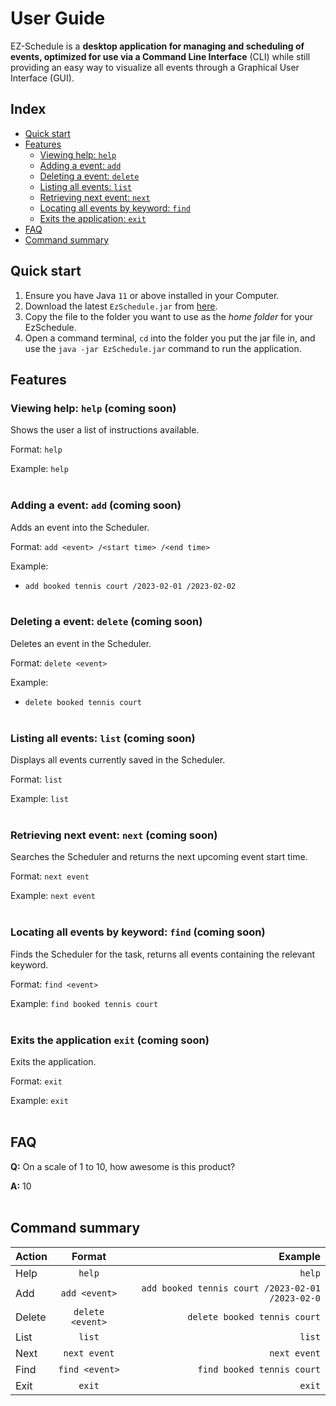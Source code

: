 # User Guide

EZ-Schedule is a **desktop application for managing and scheduling of events, optimized for use via a Command Line
Interface** (CLI) while still providing an easy way to visualize all events through a Graphical User Interface (GUI).

## Index

* [Quick start](#quick-start)
* [Features](#features)
    * [Viewing help: `help`](#help)
    * [Adding a event: `add`](#add)
    * [Deleting a event: `delete`](#delete)
    * [Listing all events: `list`](#list)
    * [Retrieving next event: `next`](#next)
    * [Locating all events by keyword: `find`](#find)
    * [Exits the application: `exit`](#exit)
* [FAQ](#faq)
* [Command summary](#command-summary)

## <div id="quick-start"> Quick start </div>

1. Ensure you have Java `11` or above installed in your Computer.
2. Download the latest `EzSchedule.jar` from [here](https://github.com/AY2223S2-CS2103-W17-3/tp/releases).
3. Copy the file to the folder you want to use as the *home folder* for your EzSchedule.
4. Open a command terminal, `cd` into the folder you put the jar file in, and use the `java -jar EzSchedule.jar` command
   to run the application.

## <div id="features"> Features </div>

### <div id="help"> Viewing help: `help` (coming soon) </div>

Shows the user a list of instructions available.

Format: `help`

Example: `help`<br><br>

### <div id="add"> Adding a event: `add` (coming soon)</div>

Adds an event into the Scheduler.

Format: `add <event> /<start time> /<end time>`

Example:

* `add booked tennis court /2023-02-01 /2023-02-02`<br><br>

### <div id="delete"> Deleting a event: `delete` (coming soon)</div>

Deletes an event in the Scheduler.

Format: `delete <event>`

Example:

* `delete booked tennis court `<br><br>

### <div id="list"> Listing all events: `list` (coming soon)</div>

Displays all events currently saved in the Scheduler.

Format: `list`

Example: `list`<br><br>

### <div id="next"> Retrieving next event: `next` (coming soon)</div>

Searches the Scheduler and returns the next upcoming event start time.

Format: `next event`

Example: `next event`<br><br>

### <div id="find"> Locating all events by keyword: `find` (coming soon)</div>

Finds the Scheduler for the task, returns all events containing the relevant keyword.

Format: `find <event>`

Example: `find booked tennis court`<br><br>

### <div id="exit"> Exits the application `exit` (coming soon)</div>

Exits the application.

Format: `exit`

Example: `exit`<br><br>

## <div id="faq"> FAQ </div>

**Q:** On a scale of 1 to 10, how awesome is this product?

**A:** 10<br><br>

## <div id="command-summary"> Command summary </div>

Action |      Format      |                                              Example |
:----- |:----------------:|-----------------------------------------------------:|
Help   |      `help`      |                                               `help` |
Add    |  `add <event>`   |     `add booked tennis court /2023-02-01 /2023-02-0` |
Delete | `delete <event>` |                         `delete booked tennis court` |
List   |      `list`      |                                               `list` |
Next   |   `next event`   |                                         `next event` |
Find   |  `find <event>`  |                           `find booked tennis court` |
Exit   |      `exit`      |                                               `exit` |